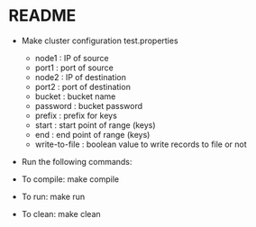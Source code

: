 README
======

- Make cluster configuration test.properties

    - node1         : IP of source
    - port1         : port of source
    - node2         : IP of destination
    - port2         : port of destination
    - bucket        : bucket name
    - password      : bucket password
    - prefix        : prefix for keys
    - start         : start point of range (keys)
    - end           : end point of range (keys)
    - write-to-file : boolean value to write records to file or not

- Run the following commands:
- To compile: make compile
- To run: make run
- To clean: make clean
